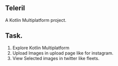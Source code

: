 ## Teleril

A Kotlin Multiplatform project.

## Task. 
1. Explore Kotlin Multiplatform
2. Upload Images in upload page like for instagram.
3. View Selected images in twitter like  fleets.
